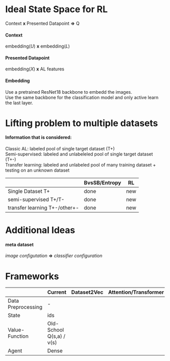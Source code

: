 # Ideal State Space for RL
Context __x__ Presented Datapoint __=>__ Q
#### Context
embedding(_U_) __x__ embedding(_L_)
#### Presented Datapoint
embedding(_X_) __x__ AL features
#### Embedding
Use a pretrained ResNet18 backbone to embedd the images. </br>
Use the same backbone for the classification model and only active learn the last layer.



# Lifting problem to multiple datasets
#### Information that is considered:
Classic AL: labeled pool of single target dataset (T+) </br>
Semi-supervised: labeled and unlabeleled pool of single target dataset (T+-) </br>
Transfer learning: labeled and unlabeled pool of many training dataset + testing on an unknown dataset 

|    | BvsSB/Entropy | RL |
|---|---|---|
| Single Dataset T+ |  done | new |
| semi-supervised T+/T- | done | new |
| transfer learning T+-/other+-  | done | new |

# Additional Ideas
#### meta dataset
_image configutation_ __=>__ _classifier configuration_

# Frameworks
|    | Current | Dataset2Vec | Attention/Transformer
|---|---|---| --- |
| Data Preprocessing |  - |  |
| State | ids |  |
| Value-Function | Old-School Q(s,a) / v(s)
| Agent | Dense |  |
